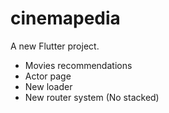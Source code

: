 # cinemapedia

A new Flutter project.

- Movies recommendations
- Actor page
- New loader
- New router system (No stacked)